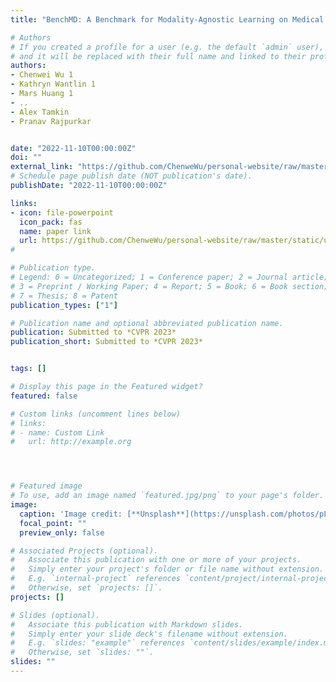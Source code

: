 ```yaml
---
title: "BenchMD: A Benchmark for Modality-Agnostic Learning on Medical Images and Sensors"

# Authors
# If you created a profile for a user (e.g. the default `admin` user), write the username (folder name) here 
# and it will be replaced with their full name and linked to their profile.
authors:
- Chenwei Wu 1
- Kathryn Wantlin 1
- Mars Huang 1
- ..
- Alex Tamkin
- Pranav Rajpurkar


date: "2022-11-10T00:00:00Z"
doi: ""
external_link: "https://github.com/ChenweWu/personal-website/raw/master/static/uploads/BenchMD.pdf"
# Schedule page publish date (NOT publication's date).
publishDate: "2022-11-10T00:00:00Z"

links:
- icon: file-powerpoint
  icon_pack: fas
  name: paper link
  url: https://github.com/ChenweWu/personal-website/raw/master/static/uploads/BenchMD.pdf
#

# Publication type.
# Legend: 0 = Uncategorized; 1 = Conference paper; 2 = Journal article;
# 3 = Preprint / Working Paper; 4 = Report; 5 = Book; 6 = Book section;
# 7 = Thesis; 8 = Patent
publication_types: ["1"]

# Publication name and optional abbreviated publication name.
publication: Submitted to *CVPR 2023*
publication_short: Submitted to *CVPR 2023*


tags: []

# Display this page in the Featured widget?
featured: false

# Custom links (uncomment lines below)
# links:
# - name: Custom Link
#   url: http://example.org




# Featured image
# To use, add an image named `featured.jpg/png` to your page's folder. 
image:
  caption: 'Image credit: [**Unsplash**](https://unsplash.com/photos/pLCdAaMFLTE)'
  focal_point: ""
  preview_only: false

# Associated Projects (optional).
#   Associate this publication with one or more of your projects.
#   Simply enter your project's folder or file name without extension.
#   E.g. `internal-project` references `content/project/internal-project/index.md`.
#   Otherwise, set `projects: []`.
projects: []

# Slides (optional).
#   Associate this publication with Markdown slides.
#   Simply enter your slide deck's filename without extension.
#   E.g. `slides: "example"` references `content/slides/example/index.md`.
#   Otherwise, set `slides: ""`.
slides: ""
---
```


